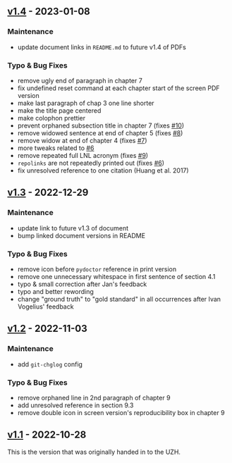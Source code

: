 <a name="v1.4"></a>
## [v1.4] - 2023-01-08

### Maintenance
- update document links in `README.md` to future v1.4 of PDFs

### Typo & Bug Fixes
- remove ugly end of paragraph in chapter 7
- fix undefined reset command at each chapter start of the screen PDF version
- make last paragraph of chap 3 one line shorter
- make the title page centered
- make colophon prettier
- prevent orphaned subsection title in chapter 7 (fixes [#10])
- remove widowed sentence at end of chapter 5 (fixes [#8])
- remove widow at end of chapter 4 (fixes [#7])
- more tweaks related to [#6]
- remove repeated full LNL acronym (fixes [#9])
- `repolinks` are not repeatedly printed out (fixes [#6])
- fix unresolved reference to one citation (Huang et al. 2017)


<a name="v1.3"></a>
## [v1.3] - 2022-12-29

### Maintenance
- update link to future v1.3 of document
- bump linked document versions in README

### Typo & Bug Fixes
- remove icon before `pydoctor` reference in print version
- remove one unnecessary whitespace in first sentence of section 4.1
- typo & small correction after Jan's feedback
- typo and better rewording
- change "ground truth" to "gold standard" in all occurrences after Ivan Vogelius' feedback


<a name="v1.2"></a>
## [v1.2] - 2022-11-03

### Maintenance
- add `git-chglog` config

### Typo & Bug Fixes
- remove orphaned line in 2nd paragraph of chapter 9
- add unresolved reference in section 9.3
- remove double icon in screen version's reproducibility box in chapter 9


<a name="v1.1"></a>
## [v1.1] - 2022-10-28

This is the version that was originally handed in to the UZH.


[Unreleased]: https://github.com/rmnldwg/lyscripts/compare/v1.4...HEAD
[v1.4]: https://github.com/rmnldwg/lyscripts/compare/v1.3...v1.4
[v1.3]: https://github.com/rmnldwg/lyscripts/compare/v1.2...v1.3
[v1.2]: https://github.com/rmnldwg/lyscripts/compare/v1.1...v1.2
[v1.1]: https://github.com/rmnldwg/lyscripts/compare/v1.0...v1.1

[#6]: https://github.com/rmnldwg/lyscripts/issues/6
[#7]: https://github.com/rmnldwg/lyscripts/issues/7
[#8]: https://github.com/rmnldwg/lyscripts/issues/8
[#9]: https://github.com/rmnldwg/lyscripts/issues/9
[#10]: https://github.com/rmnldwg/lyscripts/issues/10

